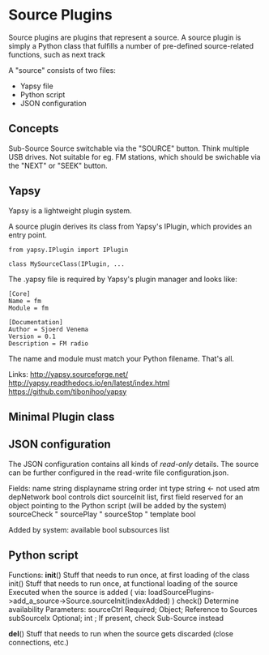 # Source Plugins

Source plugins are plugins that represent a source.
A source plugin is simply a Python class that fulfills a number of pre-defined source-related functions, such as next track

A "source" consists of two files:

 - Yapsy file
 - Python script
 - JSON configuration

## Concepts

Sub-Source	Source switchable via the "SOURCE" button. Think multiple USB drives.
		Not suitable for eg. FM stations, which should be swichable via the "NEXT" or "SEEK" button.

 
## Yapsy

Yapsy is a lightweight plugin system.

A source plugin derives its class from Yapsy's IPlugin, which provides an entry point.

```
from yapsy.IPlugin import IPlugin

class MySourceClass(IPlugin, ...
```

The .yapsy file is required by Yapsy's plugin manager and looks like:

```
[Core]
Name = fm
Module = fm

[Documentation]
Author = Sjoerd Venema
Version = 0.1
Description = FM radio
```

The name and module must match your Python filename.
That's all.

Links:
http://yapsy.sourceforge.net/
http://yapsy.readthedocs.io/en/latest/index.html
https://github.com/tibonihoo/yapsy


## Minimal Plugin class





JSON configuration
------------------

The JSON configuration contains all kinds of *read-only* details.
The source can be further configured in the read-write file configuration.json.

Fields:
name		string
displayname	string
order		int
type		string	<- not used atm
depNetwork	bool
controls	dict
sourceInit	list, first field reserved for an object pointing to the Python script (will be added by the system)
sourceCheck	"
sourcePlay	"
sourceStop	"
template	bool

Added by system:
available	bool
subsources	list

Python script
----------------

Functions:
 __init__()	Stuff that needs to run once, at first loading of the class
 init()		Stuff that needs to run once, at functional loading of the source
		Executed when the source is added ( via: loadSourcePlugins->add_a_source->Source.sourceInit(indexAdded) )
 check()		Determine availability
		Parameters:
			sourceCtrl	Required; Object; Reference to Sources
			subSourceIx	Optional; int	; If present, check Sub-Source instead

 __del__()	Stuff that needs to run when the source gets discarded (close connections, etc.)